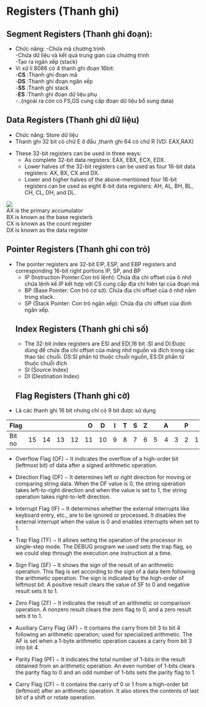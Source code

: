 # Registers (Thanh ghi)
## Segment Registers (Thanh ghi đoạn):
- Chức năng:
-Chứa mã chương trình  
-Chứa dữ liệu và kết quả trung gian của chương trình  
-Tạo ra ngăn xếp (stack)  
- Vi xử lí 8086 có 4 thanh ghi đoạn 16bit:  
-**CS** :Thanh ghi đoạn mã  
-**DS** :Thanh ghi đoạn ngăn xếp  
-**SS** :Thanh ghi stack  
-**ES** :Thanh ghi đoạn dữ liệu phụ  
-..(ngoài ra còn có FS,GS cung cấp đoạn dữ liệu bổ sung data)  
## Data Registers (Thanh ghi dữ liệu)  
- Chức năng: Store dữ liệu  
- Thanh ghi 32 bit có chữ E ở đầu ,thanh ghi 64 có chữ R (VD: EAX,RAX)
* These 32-bit registers can be used in three ways:  
  * As complete 32-bit data registers: EAX, EBX, ECX, EDX.
  * Lower halves of the 32-bit registers can be used as four 16-bit data registers: AX, BX, CX and DX.
  * Lower and higher halves of the above-mentioned four 16-bit registers can be used as eight 8-bit data registers: AH, AL, BH, BL, CH, CL, DH, and DL.  
  
![](https://www.tutorialspoint.com/assembly_programming/images/register1.jpg)  
AX is the primary accumulator  
BX is known as the base registerb  
CX is known as the count register  
DX is known as the data register
## Pointer Registers (Thanh ghi con trỏ)
* The pointer registers are 32-bit EIP, ESP, and EBP registers and corresponding 16-bit right portions IP, SP, and BP
  * IP (Instruction Pointer:Con trỏ lệnh): Chứa địa chỉ offset của ô nhớ chứa lệnh kế.IP kết hợp với CS cung cấp địa chỉ hiên tại của đoạn mã
  * BP (Base Pointer: Con trỏ cơ sở): Chứa địa chỉ offset của ô nhớ nằm trong stack.
  * SP (Stack Pointer: Con trỏ ngăn xếp): Chứa địa chỉ offset của đỉnh ngăn xếp.  
  ## Index Registers (Thanh ghi chỉ số)
  - The 32-bit index registers are ESI and EDI,16 bit :SI and DI.Được dùng để chứa địa chỉ offset của mảng nhớ nguồn và đích trong các thao tác chuỗi. DS:SI phần tử thuộc chuỗi nguồn, ES:DI phần tử thuộc chuỗi đích
  - SI (Source Index)
  - DI (Destination Index)
  ## Flag Registers (Thanh ghi cờ)
- Là các thanh ghi 16 bit nhưng chỉ có 9 bit được sử dụng  


| Flag     |    |    |    |    | O  |  D | I | T | S | Z |   | A |   | P |   | C |
| -------- |:--:| --:| -- |:--:| --:| -- |:-:| -:|:-:| -:|:-:| -:|:-:| -:|:-:| -:|
| Bit no   | 15 | 14 | 13 | 12 | 11 | 10 | 9 | 8 | 7 | 6 | 5 | 4 | 3 | 2 | 1 | 0 |  


-   Overflow Flag (OF) − It indicates the overflow of a high-order bit (leftmost bit) of data after a signed arithmetic operation.

-   Direction Flag (DF) − It determines left or right direction for moving or comparing string data. When the DF value is 0, the string operation takes left-to-right direction and when the value is set to 1, the string operation takes right-to-left direction.

-   Interrupt Flag (IF) − It determines whether the external interrupts like keyboard entry, etc., are to be ignored or processed. It disables the external interrupt when the value is 0 and enables interrupts when set to 1.

-   Trap Flag (TF) − It allows setting the operation of the processor in single-step mode. The DEBUG program we used sets the trap flag, so we could step through the execution one instruction at a time.

-   Sign Flag (SF) − It shows the sign of the result of an arithmetic operation. This flag is set according to the sign of a data item following the arithmetic operation. The sign is indicated by the high-order of leftmost bit. A positive result clears the value of SF to 0 and negative result sets it to 1.

-   Zero Flag (ZF) − It indicates the result of an arithmetic or comparison operation. A nonzero result clears the zero flag to 0, and a zero result sets it to 1.

-   Auxiliary Carry Flag (AF) − It contains the carry from bit 3 to bit 4 following an arithmetic operation; used for specialized arithmetic. The AF is set when a 1-byte arithmetic operation causes a carry from bit 3 into bit 4.

-   Parity Flag (PF) − It indicates the total number of 1-bits in the result obtained from an arithmetic operation. An even number of 1-bits clears the parity flag to 0 and an odd number of 1-bits sets the parity flag to 1.

-   Carry Flag (CF) − It contains the carry of 0 or 1 from a high-order bit (leftmost) after an arithmetic operation. It also stores the contents of last bit of a shift or rotate operation.
